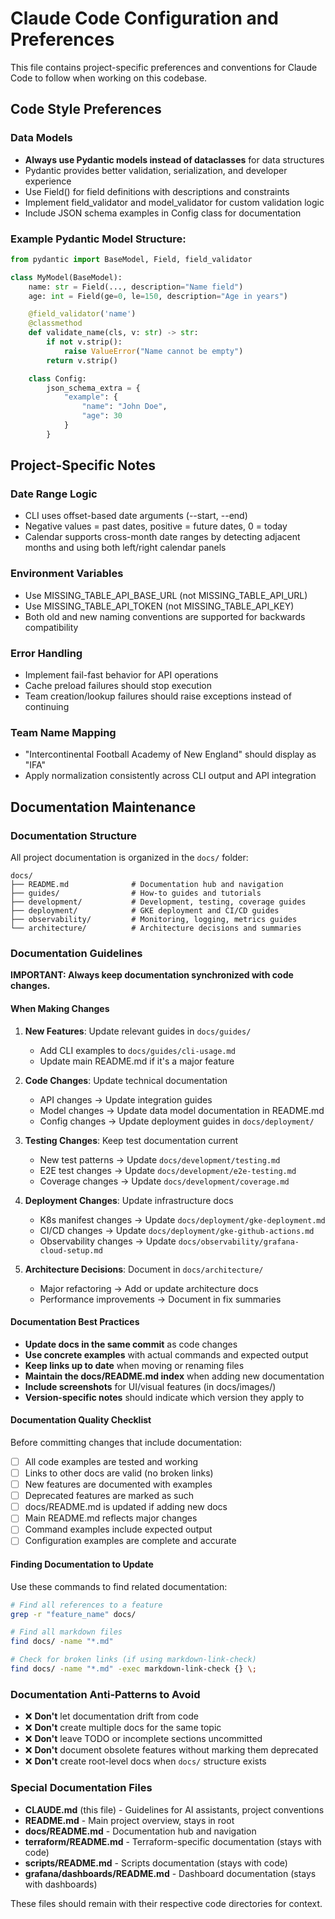 # Claude Code Configuration and Preferences

This file contains project-specific preferences and conventions for Claude Code to follow when working on this codebase.

## Code Style Preferences

### Data Models
- **Always use Pydantic models instead of dataclasses** for data structures
- Pydantic provides better validation, serialization, and developer experience
- Use Field() for field definitions with descriptions and constraints
- Implement field_validator and model_validator for custom validation logic
- Include JSON schema examples in Config class for documentation

### Example Pydantic Model Structure:
```python
from pydantic import BaseModel, Field, field_validator

class MyModel(BaseModel):
    name: str = Field(..., description="Name field")
    age: int = Field(ge=0, le=150, description="Age in years")

    @field_validator('name')
    @classmethod
    def validate_name(cls, v: str) -> str:
        if not v.strip():
            raise ValueError("Name cannot be empty")
        return v.strip()

    class Config:
        json_schema_extra = {
            "example": {
                "name": "John Doe",
                "age": 30
            }
        }
```

## Project-Specific Notes

### Date Range Logic
- CLI uses offset-based date arguments (--start, --end)
- Negative values = past dates, positive = future dates, 0 = today
- Calendar supports cross-month date ranges by detecting adjacent months and using both left/right calendar panels

### Environment Variables
- Use MISSING_TABLE_API_BASE_URL (not MISSING_TABLE_API_URL)
- Use MISSING_TABLE_API_TOKEN (not MISSING_TABLE_API_KEY)
- Both old and new naming conventions are supported for backwards compatibility

### Error Handling
- Implement fail-fast behavior for API operations
- Cache preload failures should stop execution
- Team creation/lookup failures should raise exceptions instead of continuing

### Team Name Mapping
- "Intercontinental Football Academy of New England" should display as "IFA"
- Apply normalization consistently across CLI output and API integration

## Documentation Maintenance

### Documentation Structure
All project documentation is organized in the `docs/` folder:

```
docs/
├── README.md              # Documentation hub and navigation
├── guides/                # How-to guides and tutorials
├── development/           # Development, testing, coverage guides
├── deployment/            # GKE deployment and CI/CD guides
├── observability/         # Monitoring, logging, metrics guides
└── architecture/          # Architecture decisions and summaries
```

### Documentation Guidelines

**IMPORTANT: Always keep documentation synchronized with code changes.**

#### When Making Changes
1. **New Features**: Update relevant guides in `docs/guides/`
   - Add CLI examples to `docs/guides/cli-usage.md`
   - Update main README.md if it's a major feature

2. **Code Changes**: Update technical documentation
   - API changes → Update integration guides
   - Model changes → Update data model documentation in README.md
   - Config changes → Update deployment guides in `docs/deployment/`

3. **Testing Changes**: Keep test documentation current
   - New test patterns → Update `docs/development/testing.md`
   - E2E test changes → Update `docs/development/e2e-testing.md`
   - Coverage changes → Update `docs/development/coverage.md`

4. **Deployment Changes**: Update infrastructure docs
   - K8s manifest changes → Update `docs/deployment/gke-deployment.md`
   - CI/CD changes → Update `docs/deployment/gke-github-actions.md`
   - Observability changes → Update `docs/observability/grafana-cloud-setup.md`

5. **Architecture Decisions**: Document in `docs/architecture/`
   - Major refactoring → Add or update architecture docs
   - Performance improvements → Document in fix summaries

#### Documentation Best Practices
- **Update docs in the same commit** as code changes
- **Use concrete examples** with actual commands and expected output
- **Keep links up to date** when moving or renaming files
- **Maintain the docs/README.md index** when adding new documentation
- **Include screenshots** for UI/visual features (in docs/images/)
- **Version-specific notes** should indicate which version they apply to

#### Documentation Quality Checklist
Before committing changes that include documentation:
- [ ] All code examples are tested and working
- [ ] Links to other docs are valid (no broken links)
- [ ] New features are documented with examples
- [ ] Deprecated features are marked as such
- [ ] docs/README.md is updated if adding new docs
- [ ] Main README.md reflects major changes
- [ ] Command examples include expected output
- [ ] Configuration examples are complete and accurate

#### Finding Documentation to Update
Use these commands to find related documentation:
```bash
# Find all references to a feature
grep -r "feature_name" docs/

# Find all markdown files
find docs/ -name "*.md"

# Check for broken links (if using markdown-link-check)
find docs/ -name "*.md" -exec markdown-link-check {} \;
```

### Documentation Anti-Patterns to Avoid
- ❌ **Don't** let documentation drift from code
- ❌ **Don't** create multiple docs for the same topic
- ❌ **Don't** leave TODO or incomplete sections uncommitted
- ❌ **Don't** document obsolete features without marking them deprecated
- ❌ **Don't** create root-level docs when `docs/` structure exists

### Special Documentation Files
- **CLAUDE.md** (this file) - Guidelines for AI assistants, project conventions
- **README.md** - Main project overview, stays in root
- **docs/README.md** - Documentation hub and navigation
- **terraform/README.md** - Terraform-specific documentation (stays with code)
- **scripts/README.md** - Scripts documentation (stays with code)
- **grafana/dashboards/README.md** - Dashboard documentation (stays with dashboards)

These files should remain with their respective code directories for context.
